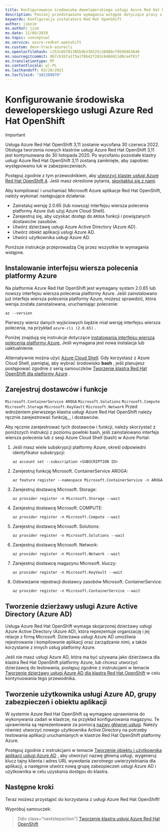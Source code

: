 ```yaml
---
title: Konfigurowanie środowiska deweloperskiego usługi Azure Red Hat OpenShift
description: Poniżej przedstawiono wymagania wstępne dotyczące pracy z Microsoft Azure Red Hat OpenShift.
keywords: Konfiguracja instalatora Red Hat OpenShift
author: jimzim
ms.author: jzim
ms.date: 11/04/2019
ms.topic: conceptual
ms.service: azure-redhat-openshift
ms.custom: devx-track-azurecli
ms.openlocfilehash: c253c6bf81305b9b336525c20980cf9599463648
ms.sourcegitcommit: 867cb1b7a1f3a1f0b427282c648d411d0ca4f81f
ms.translationtype: MT
ms.contentlocale: pl-PL
ms.lasthandoff: 03/20/2021
ms.locfileid: "102209870"
---
```

# <a name="set-up-your-azure-red-hat-openshift-dev-environment"></a>Konfigurowanie środowiska deweloperskiego usługi Azure Red Hat OpenShift

> [!IMPORTANT]
> Usługa Azure Red Hat OpenShift 3,11 zostanie wycofana 30 czerwca 2022. Obsługa tworzenia nowych klastrów usługi Azure Red Hat OpenShift 3,11 jest kontynuowana do 30 listopada 2020. Po wycofaniu pozostałe klastry usługi Azure Red Hat OpenShift 3,11 zostaną zamknięte, aby zapobiec występowaniu luk w zabezpieczeniach.
> 
> Postępuj zgodnie z tym przewodnikiem, aby [utworzyć klaster usługi Azure Red Hat OpenShift 4](tutorial-create-cluster.md).
> Jeśli masz określone pytania, [skontaktuj się z nami](mailto:arofeedback@microsoft.com).

Aby kompilować i uruchamiać Microsoft Azure aplikacje Red Hat OpenShift, należy wykonać następujące działania:

* Zainstaluj wersję 2.0.65 (lub nowszą) interfejsu wiersza polecenia platformy Azure (lub użyj Azure Cloud Shell).
* Zarejestruj się, aby uzyskać dostęp do `AROGA` funkcji i powiązanych dostawców zasobów.
* Utwórz dzierżawę usługi Azure Active Directory (Azure AD).
* Utwórz obiekt aplikacji usługi Azure AD.
* Utwórz użytkownika usługi Azure AD.

Poniższe instrukcje przeprowadzą Cię przez wszystkie te wymagania wstępne.

## <a name="install-the-azure-cli"></a>Instalowanie interfejsu wiersza polecenia platformy Azure

Na platformie Azure Red Hat OpenShift jest wymagany system 2.0.65 lub nowszy interfejsu wiersza polecenia platformy Azure. Jeśli zainstalowano już interfejs wiersza polecenia platformy Azure, możesz sprawdzić, która wersja została zainstalowana, uruchamiając polecenie:

```azurecli
az --version
```

Pierwszy wiersz danych wyjściowych będzie miał wersję interfejsu wiersza polecenia, na przykład `azure-cli (2.0.65)` .

Poniżej znajdują się instrukcje dotyczące [instalowania interfejsu wiersza polecenia platformy Azure,](/cli/azure/install-azure-cli) Jeśli wymagana jest nowa instalacja lub uaktualnienie.

Alternatywnie można użyć [Azure Cloud Shell](../cloud-shell/overview.md). Gdy korzystasz z Azure Cloud Shell, pamiętaj, aby wybrać środowisko **bash** , jeśli planujesz postępować zgodnie z serią samouczków [Tworzenie klastra Red Hat OpenShift dla platformy Azure](tutorial-create-cluster.md) .

## <a name="register-providers-and-features"></a>Zarejestruj dostawców i funkcje

`Microsoft.ContainerService AROGA` `Microsoft.Solutions` `Microsoft.Compute` `Microsoft.Storage` `Microsoft.KeyVault` `Microsoft.Network` Przed wdrożeniem pierwszego klastra usługi Azure Red Hat OpenShift należy ręcznie zarejestrować funkcję,,, i dostawców.

Aby ręcznie zarejestrować tych dostawców i funkcji, należy skorzystać z poniższych instrukcji z poziomu powłoki bash, jeśli zainstalowano interfejs wiersza polecenia lub z sesji Azure Cloud Shell (bash) w Azure Portal:

1. Jeśli masz wiele subskrypcji platformy Azure, określ odpowiedni identyfikator subskrypcji:

    ```azurecli
    az account set --subscription <SUBSCRIPTION ID>
    ```

1. Zarejestruj funkcję Microsoft. ContainerService AROGA:

    ```azurecli
    az feature register --namespace Microsoft.ContainerService -n AROGA
    ```

1. Zarejestruj dostawcę Microsoft. Storage:

    ```azurecli
    az provider register -n Microsoft.Storage --wait
    ```
    
1. Zarejestruj dostawcę Microsoft. COMPUTE:

    ```azurecli
    az provider register -n Microsoft.Compute --wait
    ```

1. Zarejestruj dostawcę Microsoft. Solutions:

    ```azurecli
    az provider register -n Microsoft.Solutions --wait
    ```

1. Zarejestruj dostawcę Microsoft. Network:

    ```azurecli
    az provider register -n Microsoft.Network --wait
    ```

1. Zarejestruj dostawcę magazynu Microsoft. kluczy:

    ```azurecli
    az provider register -n Microsoft.KeyVault --wait
    ```

1. Odświeżanie rejestracji dostawcy zasobów Microsoft. ContainerService:

    ```azurecli
    az provider register -n Microsoft.ContainerService --wait
    ```

## <a name="create-an-azure-active-directory-azure-ad-tenant"></a>Tworzenie dzierżawy usługi Azure Active Directory (Azure AD)

Usługa Azure Red Hat OpenShift wymaga skojarzonej dzierżawy usługi Azure Active Directory (Azure AD), która reprezentuje organizację i jej relacje z firmą Microsoft. Dzierżawa usługi Azure AD umożliwia rejestrowanie i kompilowanie aplikacji oraz zarządzanie nimi, a także korzystanie z innych usług platformy Azure.

Jeśli nie masz usługi Azure AD, która ma być używana jako dzierżawca dla klastra Red Hat OpenShift platformy Azure, lub chcesz utworzyć dzierżawcę do testowania, postępuj zgodnie z instrukcjami w temacie [Tworzenie dzierżawy usługi Azure AD dla klastra Red Hat OpenShift](howto-create-tenant.md) w celu kontynuowania tego przewodnika.

## <a name="create-an-azure-ad-user-security-group-and-application-object"></a>Tworzenie użytkownika usługi Azure AD, grupy zabezpieczeń i obiektu aplikacji

W systemie Azure Red Hat OpenShift są wymagane uprawnienia do wykonywania zadań w klastrze, na przykład konfigurowania magazynu. Te uprawnienia są reprezentowane za pomocą [nazwy głównej usługi](../active-directory/develop/app-objects-and-service-principals.md#service-principal-object). Należy również utworzyć nowego użytkownika Active Directory na potrzeby testowania aplikacji uruchamianych w klastrze Red Hat OpenShift platformy Azure.

Postępuj zgodnie z instrukcjami w temacie [Tworzenie obiektu i użytkownika aplikacji usługi Azure AD](howto-aad-app-configuration.md) , aby utworzyć nazwę główną usługi, wygeneruj klucz tajny klienta i adres URL wywołania zwrotnego uwierzytelniania dla aplikacji, a następnie utwórz nową grupę zabezpieczeń usługi Azure AD i użytkownika w celu uzyskania dostępu do klastra.

## <a name="next-steps"></a>Następne kroki

Teraz możesz przystąpić do korzystania z usługi Azure Red Hat OpenShift!

Wypróbuj samouczek:
> [!div class="nextstepaction"]
> [Tworzenie klastra usługi Azure Red Hat OpenShift](tutorial-create-cluster.md)

[azure-cli-install]: /cli/azure/install-azure-cli